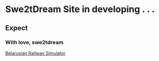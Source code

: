 # Swe2tDream Site in developing . . .
## Expect
### With love, swe2tdream
<a href="swe2tdream.github.io/brsimulator.html">Belarusian Railway Simulator</a>
